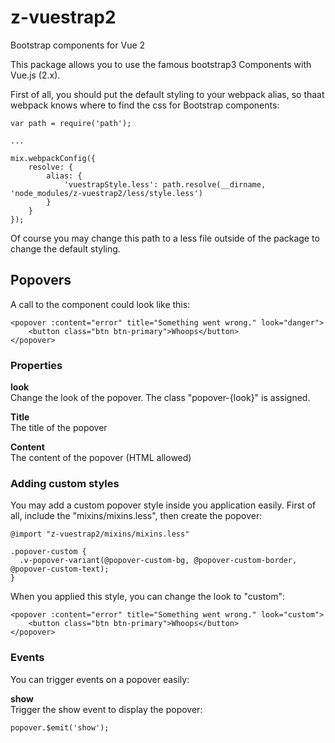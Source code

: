 # z-vuestrap2
Bootstrap components for Vue 2

This package allows you to use the famous bootstrap3 Components with Vue.js (2.x).

First of all, you should put the default styling to your webpack alias, so thaat webpack knows where to find 
the css for Bootstrap components:

```
var path = require('path');

...

mix.webpackConfig({
	resolve: {
		alias: {
			'vuestrapStyle.less': path.resolve(__dirname, 'node_modules/z-vuestrap2/less/style.less')
		}
	}
});
```

Of course you may change this path to a less file outside of the package to change the default styling.

## Popovers

A call to the component could look like this:
```
<popover :content="error" title="Something went wrong." look="danger">
    <button class="btn btn-primary">Whoops</button>
</popover>
```

### Properties
**look**  
Change the look of the popover. The class "popover-{look}" is assigned.

**Title**  
The title of the popover

**Content**  
The content of the popover (HTML allowed)

### Adding custom styles
You may add a custom popover style inside you application easily. First of all, include the "mixins/mixins.less", then
create the popover:

```
@import "z-vuestrap2/mixins/mixins.less"

.popover-custom {
  .v-popover-variant(@popover-custom-bg, @popover-custom-border, @popover-custom-text);
}
```

When you applied this style, you can change the look to "custom":
```
<popover :content="error" title="Something went wrong." look="custom">
    <button class="btn btn-primary">Whoops</button>
</popover>
```

### Events

You can trigger events on a popover easily:

__show__  
Trigger the show event to display the popover:
```
popover.$emit('show');
```
